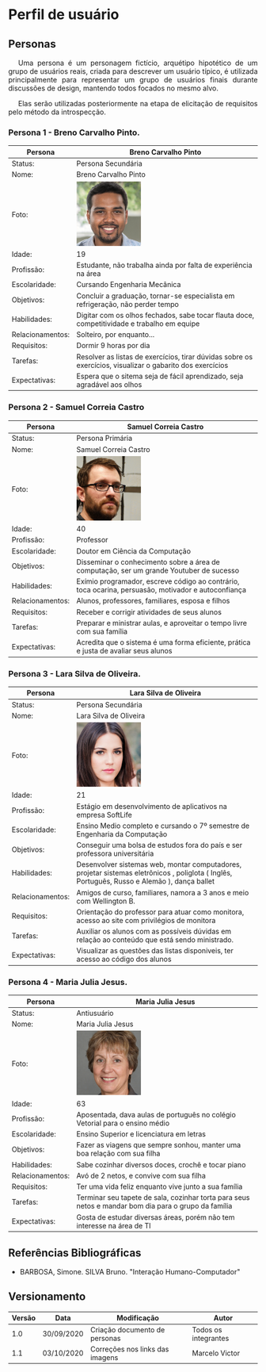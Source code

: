 # Perfil de usuário

## Personas
<p style="text-indent: 20px; text-align: justify">
Uma persona é um personagem fictício, arquétipo hipotético de um grupo de usuários reais, criada para descrever um usuário típico, é utilizada principalmente para representar um grupo de usuários finais durante discussões de design, mantendo todos focados no mesmo alvo.
</p>

<p style="text-indent: 20px; text-align: justify">
Elas serão utilizadas posteriormente na etapa de elicitação de requisitos pelo método da introspecção.
</p>

### Persona 1 - Breno Carvalho Pinto.
| Persona | Breno Carvalho Pinto |
|--|--|
| Status: | Persona Secundária |
| Nome: | Breno Carvalho Pinto |
| Foto: | <img src="../assets/personas/Breno.jpg" alt="Breno" style="width:130px"/> |
| Idade: | 19 |
| Profissão: | Estudante, não trabalha ainda por falta de experiência na área |
| Escolaridade: | Cursando Engenharia Mecânica |
| Objetivos: | Concluir a graduação, tornar-se especialista em refrigeração, não perder tempo |
| Habilidades: | Digitar com os olhos fechados, sabe tocar flauta doce, competitividade e trabalho em equipe |
| Relacionamentos: | Solteiro, por enquanto... |
| Requisitos: | Dormir 9 horas por dia |
| Tarefas: | Resolver as listas de exercícios, tirar dúvidas sobre os exercícios, visualizar o gabarito dos exercícios |
| Expectativas: | Espera que o sitema seja de fácil aprendizado, seja agradável aos olhos  |

### Persona 2 - Samuel Correia Castro
| Persona | Samuel Correia Castro |
|--|--|
| Status: | Persona Primária |
| Nome: | Samuel Correia Castro |
| Foto: | <img src="../assets/personas/Samuel.png" alt="Samuel" style="width:130px"/> |
| Idade: | 40 |
| Profissão: | Professor |
| Escolaridade: | Doutor em Ciência da Computação |
| Objetivos: | Disseminar o conhecimento sobre a área de computação, ser um grande Youtuber de sucesso |
| Habilidades: | Exímio programador, escreve código ao contrário, toca ocarina, persuasão, motivador e autoconfiança |
| Relacionamentos: | Alunos, professores, familiares, esposa e filhos| 
| Requisitos: | Receber e corrigir atividades de seus alunos  |
| Tarefas: | Preparar e ministrar aulas, e aproveitar o tempo livre com sua família  |
| Expectativas: | Acredita que o sistema é uma forma eficiente, prática e justa de avaliar seus alunos |

### Persona 3 - Lara Silva de Oliveira.

| Persona | Lara Silva de Oliveira |
|--|--|
| Status: | Persona Secundária |
| Nome: | Lara Silva de Oliveira |
| Foto: | <img src="../assets/personas/Lara.jpg" alt="Lara" style="width:130px"/> |
| Idade: | 21 |
| Profissão: | Estágio em desenvolvimento de aplicativos na empresa SoftLife |
| Escolaridade: | Ensino Medio completo e cursando o 7º semestre de Engenharia da Computação |
| Objetivos: | Conseguir uma bolsa de estudos fora do país e ser professora universitária |
| Habilidades: | Desenvolver sistemas web, montar computadores, projetar sistemas eletrônicos , poliglota ( Inglês, Português, Russo e Alemão ), dança ballet |
| Relacionamentos: | Amigos de curso, familiares, namora a 3 anos e meio com Wellington B. |
| Requisitos: | Orientação do professor para atuar como monitora, acesso ao site com privilégios de monitora |
| Tarefas: | Auxiliar os alunos com as possíveis dúvidas em relação ao conteúdo que está sendo ministrado. |
| Expectativas: | Visualizar as questões das listas disponiveis, ter acesso ao código dos alunos |

### Persona 4 - Maria Julia Jesus.
| Persona | Maria Julia Jesus |
|--|--|
| Status: | Antiusuário |
| Nome: | Maria Julia Jesus |
| Foto: | <img src="../assets/personas/Maria.jpg" alt="Maria" style="width:130px"/> |
| Idade: | 63 |
| Profissão: | Aposentada, dava aulas de português no colégio Vetorial para o ensino médio |
| Escolaridade: | Ensino Superior e licenciatura em letras |
| Objetivos: | Fazer as viagens que sempre sonhou, manter uma boa relação com sua filha |
| Habilidades: | Sabe cozinhar diversos doces, crochê e tocar piano |
| Relacionamentos: | Avó de 2 netos, e convive com sua filha |
| Requisitos: | Ter uma vida feliz enquanto vive junto a sua família |
| Tarefas: | Terminar seu tapete de sala, cozinhar torta para seus netos e mandar bom dia para o grupo da família |
| Expectativas: | Gosta de estudar diversas áreas, porém não tem interesse na área de TI |

## Referências Bibliográficas

- BARBOSA, Simone. SILVA Bruno. "Interação Humano-Computador"

## Versionamento

| Versão | Data       | Modificação                   | Autor                |
| ------ | ---------- | ----------------------------- | -------------------- |
| 1.0    | 30/09/2020 | Criação documento de personas | Todos os integrantes |
| 1.1    | 03/10/2020 | Correções nos links das imagens | Marcelo Victor |
